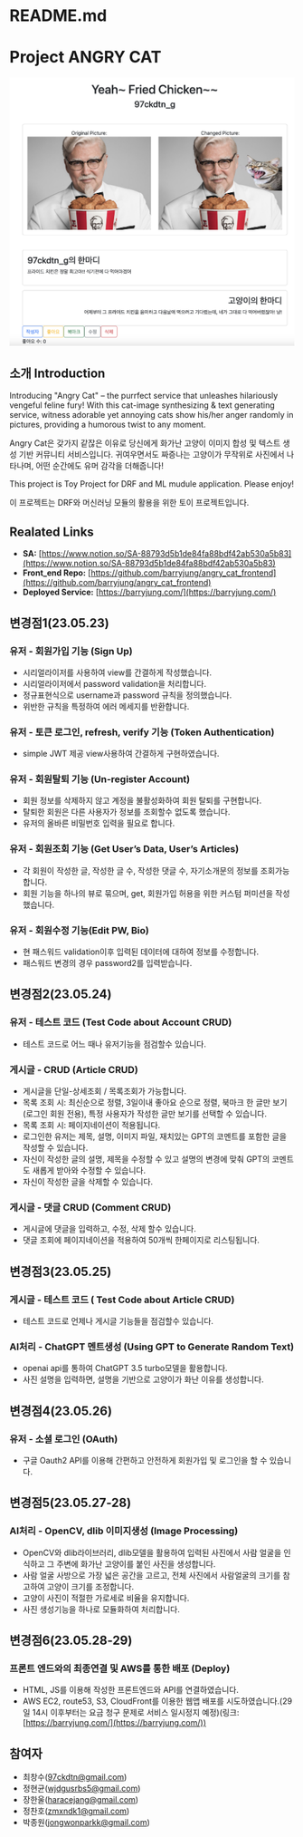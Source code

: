 # README.md

# Project ANGRY CAT

![소개 이미지](https://github.com/2017250297-choi/angry_cat/blob/master/introduction.png?raw=true)

## 소개 Introduction

Introducing "Angry Cat" – the purrfect service that unleashes hilariously vengeful feline fury! With this cat-image synthesizing & text generating service, witness adorable yet annoying cats show his/her anger randomly in pictures, providing a humorous twist to any moment.

Angry Cat은 갖가지 같잖은 이유로 당신에게 화가난 고양이 이미지 합성 및 텍스트 생성 기반 커뮤니티 서비스입니다. 귀여우면서도 짜증나는 고양이가 무작위로 사진에서 나타나며, 어떤 순간에도 유머 감각을 더해줍니다!

This project is Toy Project for DRF and ML mudule application. Please enjoy!

이 프로젝트는 DRF와 머신러닝 모듈의 활용을 위한 토이 프로젝트입니다.

## Realated Links

- **SA:** [https://www.notion.so/SA-88793d5b1de84fa88bdf42ab530a5b83](https://www.notion.so/SA-88793d5b1de84fa88bdf42ab530a5b83)
- **Front_end Repo:** [https://github.com/barryjung/angry_cat_frontend](https://github.com/barryjung/angry_cat_frontend)
- **Deployed Service:** [https://barryjung.com/](https://barryjung.com/)

## 변경점1(23.05.23)

### 유저 - 회원가입 기능 (Sign Up)

- 시리얼라이저를 사용하여 view를 간결하게 작성했습니다.
- 시리얼라이저에서 password validation을 처리합니다.
- 정규표현식으로 username과 password 규칙을 정의했습니다.
- 위반한 규칙을 특정하여 에러 메세지를 반환합니다.

### 유저 - 토큰 로그인, refresh, verify 기능 (Token Authentication)

- simple JWT 제공 view사용하여 간결하게 구현하였습니다.

### 유저 - 회원탈퇴 기능 (Un-register Account)

- 회원 정보를 삭제하지 않고 계정을 불활성화하여 회원 탈퇴를 구현합니다.
- 탈퇴한 회원은 다른 사용자가 정보를 조회할수 없도록 했습니다.
- 유저의 올바른 비밀번호 입력을 필요로 합니다.

### 유저 - 회원조회 기능 (Get User’s Data, User’s Articles)

- 각 회원이 작성한 글, 작성한 글 수, 작성한 댓글 수, 자기소개문의 정보를 조회가능합니다.
- 회원 기능을 하나의 뷰로 묶으며, get, 회원가입 허용을 위한 커스텀 퍼미션을 작성했습니다.

### 유저 - 회원수정 기능(Edit PW, Bio)

- 현 패스워드 validation이후 입력된 데이터에 대하여 정보를 수정합니다.
- 패스워드 변경의 경우 password2를 입력받습니다.

## 변경점2(23.05.24)

### 유저 - 테스트 코드 (Test Code about Account CRUD)

- 테스트 코드로 어느 때나 유저기능을 점검할수 있습니다.

### 게시글 - CRUD (Article CRUD)

- 게시글을 단일-상세조회 / 목록조회가 가능합니다.
- 목록 조회 시: 최신순으로 정렬, 3일이내 좋아요 순으로 정렬, 북마크 한 글만 보기(로그인 회원 전용), 특정 사용자가 작성한 글만 보기를 선택할 수 있습니다.
- 목록 조회 시: 페이지네이션이 적용됩니다.
- 로그인한 유저는 제목, 설명, 이미지 파일, 재치있는 GPT의 코멘트를 포함한 글을 작성할 수 있습니다.
- 자신이 작성한 글의 설명, 제목을 수정할 수 있고 설명의 변경에 맞춰 GPT의 코멘트도 새롭게 받아와 수정할 수 있습니다.
- 자신이 작성한 글을 삭제할 수 있습니다.

### 게시글 - 댓글 CRUD (Comment CRUD)

- 게시글에 댓글을 입력하고, 수정, 삭제 할수 있습니다.
- 댓글 조회에 페이지네이션을 적용하여 50개씩 한페이지로 리스팅됩니다.

## 변경점3(23.05.25)

### 게시글 - 테스트 코드 ( Test Code about Article CRUD)

- 테스트 코드로 언제나 게시글 기능들을 점검할수 있습니다.

### AI처리 - ChatGPT 멘트생성 (Using GPT to Generate Random Text)

- openai api를 통하여 ChatGPT 3.5 turbo모델을 활용합니다.
- 사진 설명을 입력하면, 설명을 기반으로 고양이가 화난 이유를 생성합니다.

## 변경점4(23.05.26)

### 유저 - 소셜 로그인 (OAuth)

- 구글 Oauth2 API를 이용해 간편하고 안전하게 회원가입 및 로그인을 할 수 있습니다.

## 변경점5(23.05.27-28)

### AI처리 - OpenCV, dlib 이미지생성 (Image Processing)

- OpenCV와 dlib라이브러리, dlib모델을 활용하여 입력된 사진에서 사람 얼굴을 인식하고 그 주변에 화가난 고양이를 붙인 사진을 생성합니다.
- 사람 얼굴 사방으로 가장 넓은 공간을 고르고, 전체 사진에서 사람얼굴의 크기를 참고하여 고양이 크기를 조정합니다.
- 고양이 사진이 적절한 가로세로 비율을 유지합니다.
- 사진 생성기능을 하나로 모듈화하여 처리합니다.

## 변경점6(23.05.28-29)

### 프론트 엔드와의 최종연결 및 AWS를 통한 배포 (Deploy)

- HTML, JS를 이용해 작성한 프론트엔드와 API를 연결하였습니다.
- AWS EC2, route53, S3, CloudFront를 이용한 웹앱 배포를 시도하였습니다.(29일 14시 이후부터는 요금 청구 문제로 서비스 일시정지 예정)(링크: [https://barryjung.com/](https://barryjung.com/))

## 참여자

- 최창수(97ckdtn@gmail.com)
- 정현균(wjdgusrbs5@gmail.com)
- 장한울(haracejang@gmail.com)
- 정찬호(zmxndk1@gmail.com)
- 박종원(jongwonparkk@gmail.com)

